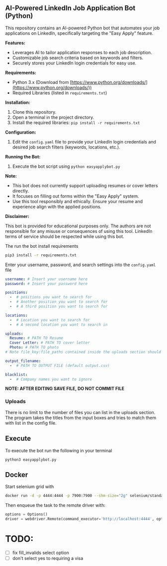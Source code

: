 ## AI-Powered LinkedIn Job Application Bot (Python)

This repository contains an AI-powered Python bot that automates your job applications on LinkedIn, specifically targeting the "Easy Apply" feature.

**Features:**

- Leverages AI to tailor application responses to each job description.
- Customizable job search criteria based on keywords and filters.
- Securely stores your LinkedIn login credentials for easy use.

**Requirements:**

- Python 3.x (Download from [https://www.python.org/downloads/](https://www.python.org/downloads/))
- Required Libraries (listed in `requirements.txt`)

**Installation:**

1. Clone this repository.
2. Open a terminal in the project directory.
3. Install the required libraries: `pip install -r requirements.txt`

**Configuration:**

1. Edit the `config.yaml` file to provide your LinkedIn login credentials and desired job search filters (keywords, locations, etc.).

**Running the Bot:**

1. Execute the bot script using `python easyapplybot.py`

**Note:**

- This bot does not currently support uploading resumes or cover letters directly.
- It focuses on filling out forms within the "Easy Apply" system.
- Use this tool responsibly and ethically. Ensure your resume and experience align with the applied positions.

**Disclaimer:**

This bot is provided for educational purposes only. The authors are not responsible for any misuse or consequences of using this tool. LinkedIn terms of service should be respected while using this bot.

The run the bot install requirements

```bash
pip3 install -r requirements.txt
```

Enter your username, password, and search settings into the `config.yaml` file

```yaml
username: # Insert your username here
password: # Insert your password here

positions:
  -  # positions you want to search for
  -  # Another position you want to search for
  -  # A third position you want to search for

locations:
  -  # Location you want to search for
  -  # A second location you want to search in

uploads:
  Resume: # PATH TO Resume
  Cover Letter: # PATH TO cover letter
  Photo: # PATH TO photo
# Note file_key:file_paths contained inside the uploads section should be writted without a dash ('-')

output_filename:
  -  # PATH TO OUTPUT FILE (default output.csv)

blacklist:
  -  # Company names you want to ignore
```

**NOTE: AFTER EDITING SAVE FILE, DO NOT COMMIT FILE**

### Uploads

There is no limit to the number of files you can list in the uploads section.
The program takes the titles from the input boxes and tries to match them with
list in the config file.

## Execute

To execute the bot run the following in your terminal

```
python3 easyapplybot.py
```

## Docker

Start selenium grid with

```bash
docker run -d -p 4444:4444 -p 7900:7900 --shm-size="2g" selenium/standalone-chrome:latest
```

Then enqueue the task to the remote driver with:

```python
options = Options()
driver = webdriver.Remote(command_executor='http://localhost:4444', options=options)
```

# TODO:
- [ ] fix fill_invalids select option
- [ ] don't select yes to requiring a visa